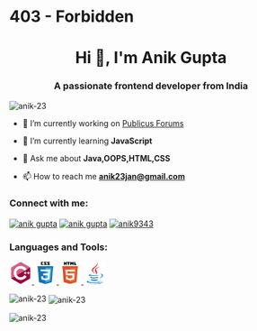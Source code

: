 <?xml version="1.0" encoding="iso-8859-1"?>
<!DOCTYPE html PUBLIC "-//W3C//DTD XHTML 1.0 Transitional//EN"
         "http://www.w3.org/TR/xhtml1/DTD/xhtml1-transitional.dtd">
<html xmlns="http://www.w3.org/1999/xhtml" xml:lang="en" lang="en">
	<head>
		<title>403 - Forbidden</title>
	</head>
	<body>
		<h1>403 - Forbidden</h1>
	</body>
</html>




<h1 align="center">Hi 👋, I'm Anik Gupta</h1>
<h3 align="center">A passionate frontend developer from India</h3>

<p align="left"> <img src="https://komarev.com/ghpvc/?username=anik-23&label=Profile%20views&color=0e75b6&style=flat" alt="anik-23" /> </p>

- 🔭 I’m currently working on [Publicus Forums](https://priyanshtri.github.io/PublicusForum/)

- 🌱 I’m currently learning **JavaScript**

- 💬 Ask me about **Java,OOPS,HTML,CSS**

- 📫 How to reach me **anik23jan@gmail.com**

<h3 align="left">Connect with me:</h3>
<p align="left">
<a href="https://twitter.com/anik gupta" target="blank"><img align="center" src="https://raw.githubusercontent.com/rahuldkjain/github-profile-readme-generator/master/src/images/icons/Social/twitter.svg" alt="anik gupta" height="30" width="40" /></a>
<a href="https://linkedin.com/in/anik gupta" target="blank"><img align="center" src="https://raw.githubusercontent.com/rahuldkjain/github-profile-readme-generator/master/src/images/icons/Social/linked-in-alt.svg" alt="anik gupta" height="30" width="40" /></a>
<a href="https://instagram.com/anik9343" target="blank"><img align="center" src="https://raw.githubusercontent.com/rahuldkjain/github-profile-readme-generator/master/src/images/icons/Social/instagram.svg" alt="anik9343" height="30" width="40" /></a>
</p>

<h3 align="left">Languages and Tools:</h3>
<p align="left"> <a href="https://www.w3schools.com/cpp/" target="_blank" rel="noreferrer"> <img src="https://raw.githubusercontent.com/devicons/devicon/master/icons/cplusplus/cplusplus-original.svg" alt="cplusplus" width="40" height="40"/> </a> <a href="https://www.w3schools.com/css/" target="_blank" rel="noreferrer"> <img src="https://raw.githubusercontent.com/devicons/devicon/master/icons/css3/css3-original-wordmark.svg" alt="css3" width="40" height="40"/> </a> <a href="https://www.w3.org/html/" target="_blank" rel="noreferrer"> <img src="https://raw.githubusercontent.com/devicons/devicon/master/icons/html5/html5-original-wordmark.svg" alt="html5" width="40" height="40"/> </a> <a href="https://www.java.com" target="_blank" rel="noreferrer"> <img src="https://raw.githubusercontent.com/devicons/devicon/master/icons/java/java-original.svg" alt="java" width="40" height="40"/> </a> </p>

<p><img align="left" src="https://github-readme-stats.vercel.app/api/top-langs?username=anik-23&show_icons=true&locale=en&layout=compact" alt="anik-23" /></p>

<p>&nbsp;<img align="center" src="https://github-readme-stats.vercel.app/api?username=anik-23&show_icons=true&locale=en" alt="anik-23" /></p>

<p><img align="center" src="https://github-readme-streak-stats.herokuapp.com/?user=anik-23&" alt="anik-23" /></p>
